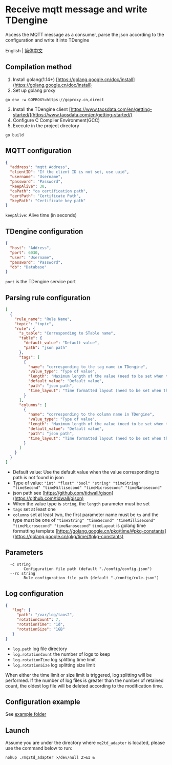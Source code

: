 # Receive mqtt message and write TDengine
Access the MQTT message as a consumer, parse the json according to the configuration and write it into TDengine

English | [简体中文](README-CN.md)

## Compilation method
1. Install golang(1.14+) [https://golang.google.cn/doc/install](https://golang.google.cn/doc/install)
2. Set up golang proxy
```shell
go env -w GOPROXY=https://goproxy.cn,direct
```
3. Install the TDengine client [https://www.taosdata.com/en/getting-started/](https://www.taosdata.com/en/getting-started/)
4. Configure C Compiler Environment(GCC)
5. Execute in the project directory
```shell
go build
```

## MQTT configuration

```json
{
  "address": "mqtt Address",
  "clientID": "If the client ID is not set, use uuid",
  "username": "Username",
  "password": "Password",
  "keepAlive": 30,
  "caPath": "ca certification path",
  "certPath": "Certificate Path",
  "keyPath": "Certificate key path"
}
```
`keepAlive`: Alive time (in seconds)

## TDengine configuration

```json
{
  "host": "Address",
  "port": 6030,
  "user": "Username",
  "password": "Password",
  "db": "Database"
}
```

`port` is the TDengine service port

## Parsing rule configuration

```json
[
  {
    "rule_name": "Rule Name",
    "topic": "topic",
    "rule": {
      "s_table": "Corresponding to STable name",
      "table": {
        "default_value": "Default value",
        "path": "json path"
      },
      "tags": [
        {
          "name": "corresponding to the tag name in TDengine",
          "value_type": "Type of value",
          "length": "Maximum length of the value (need to be set when the value type is string)",
          "default_value": "Default value",
          "path": "json path",
          "time_layout": "Time formatted layout (need to be set when the value type is timeString)"
        }
      ],
      "columns": [
        {
          "name": "corresponding to the column name in TDengine",
          "value_type": "Type of value",
          "length": "Maximum length of the value (need to be set when the value type is string)",
          "default_value": "Default value",
          "path": "json path",
          "time_layout": "Time formatted layout (need to be set when the value type is timeString)"
        }
      ]
    }
  }
]
```
* Default value: Use the default value when the value corresponding to path is not found in json
* Type of value: `"int"
  "float"
  "bool"
  "string"
  "timeString"
  "timeSecond"
  "timeMillisecond"
  "timeMicrosecond"
  "timeNanosecond"`
* json path see [https://github.com/tidwall/gjson](https://github.com/tidwall/gjson)
* When the value type is `string`, the `length` parameter must be set
* `tags` set at least one
* `columns` set at least two, the first parameter name must be `ts` and the type must be one of `"timeString" "timeSecond" "timeMillisecond" "timeMicrosecond" "timeNanosecond"`
  `timeLayout` is golang time formatting template [https://golang.google.cn/pkg/time/#pkg-constants](https://golang.google.cn/pkg/time/#pkg-constants)
## Parameters
```
  -c string
        Configuration file path (default "./config/config.json")
  --rc string
        Rule configuration file path (default "./config/rule.json")
```

## Log configuration

```json
{
   "log": {
     "path": "/var/log/taos2",
     "rotationCount": 7,
     "rotationTime": "1d",
     "rotationSize": "1GB"
   }
}
```

* `log.path` log file directory
* `log.rotationCount` the number of logs to keep
* `log.rotationTime` log splitting time limit
* `log.rotationSize` log splitting size limit

When either the time limit or size limit is triggered, log splitting will be performed. If the number of log files is greater than the number of retained count, the oldest log file will be deleted according to the modification time.

## Configuration example
See [example folder](example)

## Launch

Assume you are under the directory where `mq2td_adapter` is located, please use the command below to run:

```shell
nohup ./mq2td_adapter >/dev/null 2>&1 &
```
